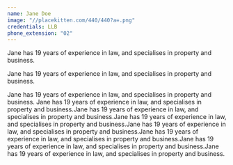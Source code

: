 ```yaml
---
name: Jane Doe
image: "//placekitten.com/440/440?a=.png"
credentials: LLB
phone_extension: "02"
---
```


Jane has 19 years of experience in law, and specialises in property and business.

Jane has 19 years of experience in law, and specialises in property and business.

Jane has 19 years of experience in law, and specialises in property and business.
Jane has 19 years of experience in law, and specialises in property and business.Jane has 19 years of experience in law, and specialises in property and business.Jane has 19 years of experience in law, and specialises in property and business.Jane has 19 years of experience in law, and specialises in property and business.Jane has 19 years of experience in law, and specialises in property and business.Jane has 19 years of experience in law, and specialises in property and business.Jane has 19 years of experience in law, and specialises in property and business.
